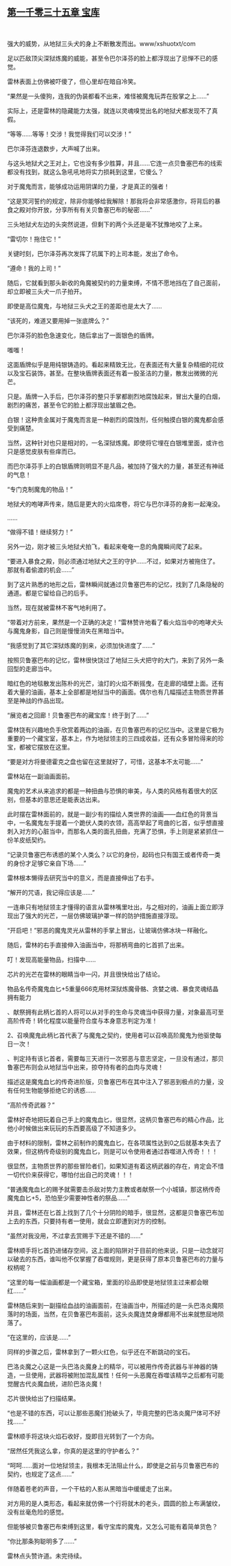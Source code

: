 ## [第一千零三十五章 宝库](https://www.xxbiquge.com/11_11222/9045913.html)
﻿

  强大的威势，从地狱三头犬的身上不断散发而出。www/xshuotxt/com

  足以匹敌顶尖深狱炼魔的威能，甚至令巴尔泽芬的脸上都浮现出了忌惮不已的感觉。

  雷林表面上仿佛被吓傻了，但心里却在暗自冷笑。

  “果然是一头傻狗，连我的伪装都看不出来，难怪被魔鬼玩弄在股掌之上……”

  实际上，还是雷林的隐藏能力太强，就连以灵魂嗅觉出名的地狱犬都发现不了真假。

  “等等……等等！交涉！我觉得我们可以交涉！”

  巴尔泽芬连退数步，大声喊了出来。

  与这头地狱犬之王对上，它也没有多少胜算，并且……它连一点贝鲁塞巴布的线索都没有找到，就这么急吼吼地将实力损耗到这里，它傻么？

  对于魔鬼而言，能够成功运用阴谋的力量，才是真正的强者！

  “这是冥河誓约的规定，除非你能够给我解除！那我将会非常感激你，将背后的暴食之殿对你开放，分享所有有关贝鲁塞巴布的秘密……”

  三头地狱犬左边的头突然说道，但剩下的两个头还是毫不犹豫地咬了上来。

  “雷切尔！拖住它！”

  关键时刻，巴尔泽芬再次发挥了坑属下的上司本能，发出了命令。

  “遵命！我的上司！”

  随后，它就看到那头新收的角魔被契约的力量束缚，不情不愿地挡在了自己面前，却立即被三头犬一爪子拍开。

  即使是高位魔鬼，与地狱三头犬之王的差距也是太大了……

  “该死的，难道又要用掉一张底牌么？”

  巴尔泽芬的脸色急速变化，随后拿出了一面银色的盾牌。

  嗤嗤！

  这面盾牌似乎是用纯银铸造的。看起来精致无比，在表面还有大量复杂精细的花纹以及宝石装饰，甚至。在整块盾牌表面还有着一股圣洁的力量，散发出微微的光芒。

  只是。盾牌一入手后，巴尔泽芬的整只手掌都剧烈地腐蚀起来，冒出大量的白烟，剧烈的痛苦，甚至令它的脸上都浮现出皱眉之色。

  白银！这种贵金属对于魔鬼而言是一种剧烈的腐蚀剂，任何触摸白银的魔鬼都会感受到痛楚。

  当然，这种针对也只是相对的，一名深狱炼魔。即使将它埋在白银堆里面，或许也只是感觉皮肤有些痒而已。

  而巴尔泽芬手上的白银盾牌则明显不是凡品，被加持了强大的力量，甚至还有神祗的气息！

  “专门克制魔鬼的物品！”

  地狱犬的咆哮声传来，随后是更大的火焰席卷，将它与巴尔泽芬的身影一起淹没。

  ……

  “做得不错！继续努力！”

  另外一边，刚才被三头地狱犬拍飞，看起来奄奄一息的角魔瞬间爬了起来。

  “要进入暴食之殿，则必须通过地狱犬之王的守护……不过，如果对方被拖住了。那就有着偷渡的机会……”

  到了这片熟悉的地形之后，雷林瞬间就通过贝鲁塞巴布的记忆，找到了几条隐秘的通道。都是它留给自己的后手。

  当然，现在就被雷林不客气地利用了。

  “带着对方前来，果然是一个正确的决定！”雷林赞许地看了看火焰当中的咆哮犬头与魔鬼身影，自己则是慢慢消失在黑暗当中。

  “我感觉到了其它深狱炼魔的到来，必须加快进度了……”

  按照贝鲁塞巴布的记忆，雷林很快饶过了地狱三头犬把守的大门，来到了另外一条回型的走廊当中。

  暗红色的地毯散发出陈朴的光芒，油灯的火焰不断摇曳，在走廊的墙壁上面。还有着大量的油画，基本上全部都是地狱当中的画面。偶尔也有几幅描述主物质世界甚至是神战的作品出现。

  “展览者之回廊！贝鲁塞巴布的藏宝库！终于到了……”

  雷林饶有兴趣地负手欣赏着两边的油画，在贝鲁塞巴布的记忆当中。这里是它极为重要的一个藏宝室，基本上，作为地狱领主的三四成收益，还有众多冒险得来的珍宝，都被它摆放在这里。

  “要是对方将曼德霍克之盘也留在这里就好了，可惜，这基本不太可能……”

  雷林站在一副油画面前。

  魔鬼的艺术从来追求的都是一种扭曲与恐惧的审美，与人类的风格有着很大的区别，但基本的意思还是能表达出来。

  此时摆在雷林面前的，就是一副少有的描绘人类世界的油画——血红色的背景当中，一名魔鬼左手提着一个跪伏人类的衣领，高高举起了弯曲的匕首，似乎想直接刺入对方的心脏当中，而那名人类的面孔扭曲，充满了恐惧，手上则是紧紧抓住一份羊皮纸契约。

  “记录贝鲁塞巴布诱惑的某个人类么？以它的身份，起码也只有国王或者传奇一类的身份才足够它亲自下场……”

  雷林根本懒得去研究当中的意义，而是直接伸出了右手。

  “解开的咒语，我记得应该是……”

  一连串只有地狱领主才懂得的语言从雷林嘴里吐出，与之相对的，油画上面立即浮现出了强大的光芒，一层仿佛玻璃护罩一样的防护措施直接浮现。

  “开启吧！”邪恶的魔鬼灵光从雷林的手掌上冒出，让玻璃仿佛冰块一样融化。

  随后，雷林的右手直接伸入油画当中，将那柄弯曲的匕首抓了出来。

  叮！发现高能量物品，扫描中……

  芯片的光芒在雷林的眼睛当中一闪，并且很快给出了结论。

  物品名传奇魔鬼血匕+5重量666克用材深狱炼魔骨骼、贪婪之魂、暴食灵魂结晶拥有能力

  、献祭拥有此柄匕首的人将可以从对手的生命与灵魂当中获得力量，对象最高可至高阶传奇！转化程度以能量符合度与本身意志判定为准！

  2、召唤魔鬼此柄匕首代表了与魔鬼之契约，使用者可以召唤高阶魔鬼为他驱使每日一次！

  、判定持有该匕首者，需要每三天进行一次邪恶与意志坚定，一旦没有通过，那贝鲁塞巴布则会从地狱当中出来，掠夺持有者的血肉与灵魂！

  描述这是魔鬼血匕的传奇进阶版，贝鲁塞巴布在其中注入了邪恶到极点的力量，没有任何生物能够拒绝它的诱惑……

  “高阶传奇武器？”

  雷林好奇地把玩着自己手上的魔鬼血匕，很显然，这柄贝鲁塞巴布的精心作品，比他小时候做出来玩玩的东西要高级了不知道多少。

  由于材料的限制，雷林之前制作的魔鬼血匕，在各项属性达到0之后就基本失去了效果，但这柄传奇级别的魔鬼血匕，则是可以令使用者通过吞噬进入传奇！！！

  很显然，主物质世界的那些冒险者们，如果知道有着这柄武器的存在，肯定会不惜一切代价来获得它，哪怕付出自己的灵魂！！！

  “普通魔鬼血匕的赐予就需要击杀敌对势力主教或者献祭一个小城镇，那这柄传奇魔鬼血匕+5，恐怕至少需要神性者的祭品……”

  并且，雷林还在匕首上找到了几个十分阴险的暗手，很显然，这都是贝鲁塞巴布加上去的东西，只要持有者一使用，就会立即遭到对方的控制。

  “虽然对我没用，不过拿去赏赐手下还是不错的……”

  雷林顺手将匕首扔进储存空间，这上面的陷阱对于目前的他来说，只是一动念就可以破去的东西，谁叫他不仅掌握了吞噬规则，更是获得了原本贝鲁塞巴布的力量与权柄呢？

  “这里的每一幅油画都是一个藏宝箱，里面的珍品即使是地狱领主过来都会眼红……”

  雷林随后来到一副描绘血战的油画面前，在油画当中，所描述的是一头巴洛炎魔陨落时的场面，当然，在贝鲁塞巴布面前，这头炎魔连焚身爆都用不出来就憋屈地陨落了。

  “在这里的，应该是……”

  同样的步骤之后，雷林拿到了一颗火红色，似乎还在不断跳动的宝石。

  巴洛炎魔之心这是一头巴洛炎魔身上的精华，可以被用作传奇武器与半神器的铸造，一旦使用，武器将被附加混乱属性！任何一头恶魔在吞噬该精华之后都有可能觉醒古代炎魔血统，进阶巴洛炎魔！

  芯片很快给出了扫描结果。

  “也是不错的东西，可以让那些恶魔们抢破头了，毕竟完整的巴洛炎魔尸体可不好找……”

  雷林顺手将这块火焰石收好，旋即目光转到了一个方向。

  “居然任凭我这么拿，你真的是这里的守护者么？”

  “呵呵……面对一位地狱领主，我根本无法阻止什么，即使是之前与贝鲁塞巴布的契约，也规定了这点……”

  伴随着苍老的声音，一个干枯的人影从黑暗当中缓缓走了出来。

  对方用的是人类形态，看起来就仿佛一个行将就木的老头，圆圆的脸上布满皱纹，没有丝毫危险的感觉。

  但能够被贝鲁塞巴布束缚到这里，看守宝库的魔鬼，又怎么可能有着简单货色？

  “你比那条狗聪明多了……”

  雷林点头赞许道。未完待续。
